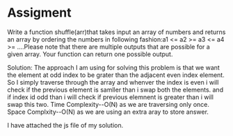 # Assigment

Write a function shuffle(arr)that takes input an array of numbers and returns an array by ordering the numbers in following fashion:a1 <= a2 >= a3 <= a4 >= ....Please note that there are multiple outputs that are possible for a given array. Your function can return one possible output.



Solution:
The approach I am using for solving this problem is that we want the element at odd index to be grater than the adjacent even index element.
So I simply traverse through the array and whenver the index is even i will check if the previous element is samller than i swap both the elements.
and if index id odd than i will check if previous elemnent is greater than i will swap this two.
Time Complexity--O(N) as we are traversing only once.
Space Complxity--O(N) as we are using an extra aray to store answer.

I have attached the js file of my solution.
